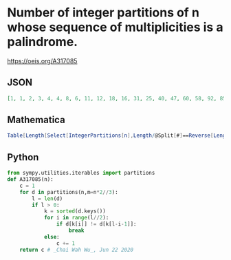 # Number of integer partitions of n whose sequence of multiplicities is a palindrome\.
https://oeis.org/A317085
## JSON
```JSON
[1, 1, 2, 3, 4, 4, 8, 6, 11, 12, 18, 16, 31, 25, 40, 47, 60, 58, 92, 85, 125, 135, 165, 173, 248, 246, 310, 351, 435, 450, 602, 608, 766, 846, 997, 1098, 1382, 1421, 1713, 1912, 2272, 2413, 2958, 3118, 3732, 4135, 4718, 5127, 6170, 6550, 7638, 8396, 9667, 10433]
```
## Mathematica
```Mathematica
Table[Length[Select[IntegerPartitions[n],Length/@Split[#]==Reverse[Length/@Split[#]]&]],{n,30}]
```
## Python
```Python
from sympy.utilities.iterables import partitions
def A317085(n):
    c = 1
    for d in partitions(n,m=n*2//3):
        l = len(d)
        if l > 0:
            k = sorted(d.keys())
            for i in range(l//2):
                if d[k[i]] != d[k[l-i-1]]:
                    break
            else:
                c += 1
    return c # _Chai Wah Wu_, Jun 22 2020
```
